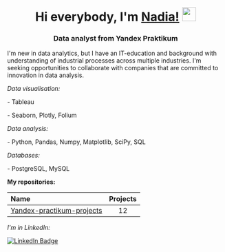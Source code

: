 <h1 align="center">Hi everybody, I'm <a href="https://daniilshat.ru/" target="_blank">Nadia!</a> 
<img src="https://github.com/blackcater/blackcater/raw/main/images/Hi.gif" height="32"/></h1>
<h3 align="center">Data analyst from Yandex Praktikum</h3>
<p>I'm new in data analytics, but I have an IT-education and background with understanding of industrial processes across multiple industries. I'm seeking opportunities to collaborate with companies that are committed to innovation in data analysis.</p>
<i>Data visualisation:</i>
<p>- Tableau</p>
<p>- Seaborn, Plotly, Folium</p>

<i>Data analysis:</i>
<p>- Python, Pandas, Numpy, Matplotlib, SciPy, SQL</p>

<i>Databases:</i>
<p>- PostgreSQL, MySQL</p>


<b>My repositories:</b>

| Name                                      | Projects |
:-------------------------------------------|:---------:
|[Yandex-practikum-projects](https://github.com/emesheva/yandex-praktikum-projects/)| 12 |

<i>I'm in LinkedIn:</i>
<div id="badges">
  <a href="https://www.linkedin.com/in/nadia-emesheva/">
    <img src="https://img.shields.io/badge/LinkedIn-blue?style=for-the-badge&logo=linkedin&logoColor=white" alt="LinkedIn Badge"/>
  </a>
 </div>

<!--
**emesheva/emesheva** is a ✨ _special_ ✨ repository because its `README.md` (this file) appears on your GitHub profile.

 







[![Top Langs](https://github-readme-stats.vercel.app/api/top-langs/?username=emesheva&layout=compact)](https://github.com/emesheva/github-readme-stats)


